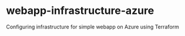 # webapp-infrastructure-azure
Configuring infrastructure for simple webapp on Azure using Terraform
